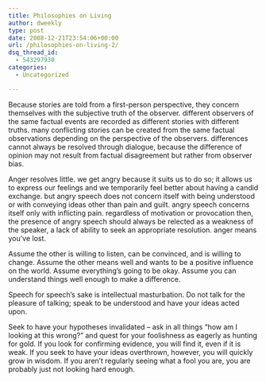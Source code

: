 ```yaml
---
title: Philosophies on Living
author: dweekly
type: post
date: 2008-12-21T23:54:06+00:00
url: /philosophies-on-living-2/
dsq_thread_id:
  - 543297930
categories:
  - Uncategorized

---
```

<p class="MsoNormal">
  Because stories are told from a first-person perspective, they concern themselves with the subjective truth of the observer. different observers of the same factual events are recorded as different stories with different truths. many conflicting stories can be created from the same factual observations depending on the perspective of the observers. differences cannot always be resolved through dialogue, because the difference of opinion may not result from factual disagreement but rather from observer bias.
</p>

<p class="MsoNormal">
  Anger resolves little. we get angry because it suits us to do so; it allows us to express our feelings and we temporarily feel better about having a candid exchange. but angry speech does not concern itself with being understood or with conveying ideas other than pain and guilt. angry speech concerns itself only with inflicting pain. regardless of motivation or provocation then, the presence of angry speech should always be relected as a weakness of the speaker, a lack of ability to seek an appropriate resolution. anger means you’ve lost.
</p>

<p class="MsoNormal">
  Assume the other is willing to listen, can be convinced, and is willing to change. Assume the other means well and wants to be a positive influence on the world. Assume everything’s going to be okay. Assume you can understand things well enough to make a difference.
</p>

<p class="MsoNormal">
  Speech for speech’s sake is intellectual masturbation. Do not talk for the pleasure of talking; speak to be understood and have your ideas acted upon.
</p>

<p class="MsoNormal">
  Seek to have your hypotheses invalidated – ask in all things “how am I looking at this wrong?” and quest for your foolishness as eagerly as hunting for gold. If you look for confirming evidence, you will find it, even if it is weak. If you seek to have your ideas overthrown, however, you will quickly grow in wisdom. If you aren’t regularly seeing what a fool you are, you are probably just not looking hard enough.
</p>